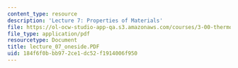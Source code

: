 ```yaml
---
content_type: resource
description: 'Lecture 7: Properties of Materials'
file: https://ol-ocw-studio-app-qa.s3.amazonaws.com/courses/3-00-thermodynamics-of-materials-fall-2002/184f6f0bbb972ce1dc52f1914006f950_lecture_07_oneside.PDF
file_type: application/pdf
resourcetype: Document
title: lecture_07_oneside.PDF
uid: 184f6f0b-bb97-2ce1-dc52-f1914006f950
---
```

